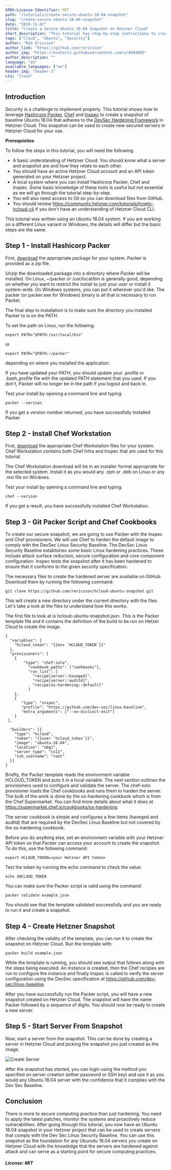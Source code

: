 ```yaml
---
SPDX-License-Identifier: MIT
path: "/tutorials/create-secure-ubuntu-18-04-snapshot"
slug: "create-secure-ubuntu-18-04-snapshot"
date: "2019-11-07"
title: "Create a Secure Ubuntu 18.04 Snapshot on Hetzner Cloud"
short_description: "This tutorial has step-by-step instructions to create an Ubuntu 18.04 snapshot hardened to the DevSec Linux Baseline that can be used as a secure base for Ubuntu servers."
tags: ["Cloud", "Ubuntu", "Security"]
author: "Rob Ericsson"
author_link: "https://github.com/rericsson"
author_img: "https://avatars3.githubusercontent.com/u/4484005"
author_description: ""
language: "en"
available_languages: ["en"]
header_img: "header-3"
cta: "cloud"
---
```


## Introduction

Security is a challenge to implement properly. This tutorial shows how to leverage [Hashicorp Packer](https://www.packer.io/), [Chef](https://www.chef.sh/) and [Inspec](https://www.inspec.io/) to create a snapshot of baseline Ubuntu 18.04 that adheres to the [DevSec Hardening Framework](https://dev-sec.io/) in Hetzner Cloud. This snapshot can be used to create new secured servers in Hetzner Cloud for your use.  

**Prerequisites**

To follow the steps in this tutorial, you will need the following:

* A basic understanding of Hetzner Cloud. You should know what a server and snapshot are and how they relate to each other.
* You should have an active Hetzner Cloud account and an API token generated on your Hetzner project.
* A local system where you can install Hashicorp Packer, Chef and Inspec. Some basic knowledge of these tools is useful but not essential as we will go through the tutorial step-by-step.
* You will also need access to Git so you can download files from GitHub.
* You should review https://community.hetzner.com/tutorials/howto-hcloud-cli if you don't have an understanding of Hetzner Cloud CLI.

This tutorial was written using an Ubuntu 16.04 system. If you are working on a different Linux variant or Windows, the details will differ but the basic steps are the same.

## Step 1 - Install Hashicorp Packer

First, [download](https://www.packer.io/downloads.html) the appropriate package for your system. Packer is provided as a zip file.

Unzip the downloaded package into a directory where Packer will be installed. On Linux, ~/packer or /usr/local/bin is generally good, depending on whether you want to restrict the install to just your user or install it system-wide. On Windows systems, you can put it wherever you'd like. The packer (or packer.exe for Windows) binary is all that is necessary to run Packer.

The final step to installation is to make sure the directory you installed Packer to is on the PATH.

To set the path on Linux, run the following:

`export PATH="$PATH:/usr/local/bin"`

or

`export PATH="$PATH:~/packer"`

depending on where you installed the application.

If you have updated your PATH, you should update your .profile or .bash_profile file with the updated PATH statement that you used. If you don't, Packer will no longer be in the path if you logout and back in.

Test your install by opening a command line and typing:

`packer --version`

If you get a version number returned, you have successfully installed Packer.

## Step 2 - Install Chef Workstation

First, [download](https://www.chef.io/downloads/tools/workstation) the appropriate Chef Workstation files for your system. Chef Workstation contains both Chef Infra and Inspec that are used for this tutorial.

The Chef Workstation download will be in an installer format appropriate for the selected system. Install it as you would any .rpm or .deb on Linux or any .msi file on Windows.

Test your install by opening a command line and typing:

`chef --version`

If you get a result, you have successfully installed Chef Workstation.


## Step 3 - Git Packer Script and Chef Cookbooks

To create our secure snapshot, we are going to use Packer with the Inspec and Chef provisioners. We will use Chef to harden the default image to comply with the DevSec Linux Security Baseline. The DevSec Linux Security Baseline establishes some basic Linux hardening practices. These include attack surface reduction, secure configuration and core component configuration. Inspec tests the snapshot after it has been hardened to ensure that it conforms to the given security specification.

The necessary files to create the hardened server are available on GitHub. Download them by running the following command:

`
git clone https://github.com/rericsson/hcloud-ubuntu-snapshot.git
`

This will create a new directory under the current directory with the files. Let's take a look at the files to understand how this works.

The first file to look at is hcloud-ubuntu-snapshot.json. This is the Packer template file and it contains the definition of the build to be run on Hetzer Cloud to create the image.

```
{
  "variables": {
    "hcloud_token": "{{env `HCLOUD_TOKEN`}}"
  },
  "provisioners": [
    {
        "type": "chef-solo",
          "cookbook_paths": ["cookbooks"],
          "run_list": [
            "recipe[server::haveged]",
            "recipe[server::auditd]",
            "recipe[os-hardening::default]"
          ]
    },
    {
       "type": "inspec",
       "profile": "https://github.com/dev-sec/linux-baseline",
       "extra_arguments": ["--no-distinct-exit"]
    }
 ],

  "builders": [{
    "type": "hcloud",
    "token": "{{user `hcloud_token`}}",
    "image": "ubuntu-18.04",
    "location": "nbg1",
    "server_type": "cx11",
    "ssh_username": "root"
  }]
}
```

Briefly, the Packer template reads the environment variable HCLOUD_TOKEN and puts it in a local variable. The next section outlines the provisioners used to configure and validate the server. The chef-solo provisioner loads the Chef cookbooks and runs them to harden the server. The bulk of the work is done by the os-hardening cookbook which is from the Chef Supermarket. You can find more details about what it does at https://supermarket.chef.io/cookbooks/os-hardening.

The server cookbook is simple and configures a few items (haveged and auditd) that are required by the DevSec Linux Baseline but not covered by the os-hardening cookbook.

Before you do anything else, set an environment variable with your Hetzner API token so that Packer can access your account to create the snapshot. To do this, use the following command:

`
export HCLOUD_TOKEN=<your Hetzner API token>
`

Test the token by running the echo command to check the value:

`
echo $HCLOUD_TOKEN
`

You can make sure the Packer script is valid using the command:

```
packer validate example.json
```

You should see that the template validated successfully and you are ready to run it and create a snapshot.

## Step 4 - Create Hetzner Snapshot

After checking the validity of the template, you can run it to create the snapshot on Hetzner Cloud. Run the template with:

`
packer build example.json
`

While the template is running, you should see output that follows along with the steps being executed. An instance is created, then the Chef recipies are run to configure the instance and finally Inspec is called to verify the server configuration using the DevSec specification at https://github.com/dev-sec/linux-baseline.

After you have successfully run the Packer script, you will have a new snapshot created on Hetzner Cloud. The snapshot will have the name Packer followed by a sequence of digits. You should now be ready to create a new server.

## Step 5 - Start Server From Snapshot

Now, start a server from the snapshot. This can be done by creating a server in Hetzner Cloud and picking the snapshot you just created as the image.

![Create Server](images/create_server.png)

After the snapshot has started, you can login using the method you specified on server creation (either password or SSH key) and use it as you would any Ubuntu 18.04 server with the confidence that it complies with the Dev Sec Baseline.

## Conclusion

There is more to secure computing practice than just hardening. You need to apply the latest patches, monitor the systems and proactively reduce vulnerabilities. After going through this tutorial, you now have an Ubuntu 18.04 snapshot in your Hetzner project that can be used to create servers that comply with the Dev Sec Linux Security Baseline. You can use this snapshot as the foundation for any Ubunutu 18.04 servers you create on Hetzner Cloud with the knowledge that the servers are hardened against attack and can serve as a starting point for secure computing practices.

##### License: MIT

<!--

Contributor's Certificate of Origin

By making a contribution to this project, I certify that:

(a) The contribution was created in whole or in part by me and I have
    the right to submit it under the license indicated in the file; or

(b) The contribution is based upon previous work that, to the best of my
    knowledge, is covered under an appropriate license and I have the
    right under that license to submit that work with modifications,
    whether created in whole or in part by me, under the same license
    (unless I am permitted to submit under a different license), as
    indicated in the file; or

(c) The contribution was provided directly to me by some other person
    who certified (a), (b) or (c) and I have not modified it.

(d) I understand and agree that this project and the contribution are
    public and that a record of the contribution (including all personal
    information I submit with it, including my sign-off) is maintained
    indefinitely and may be redistributed consistent with this project
    or the license(s) involved.

Signed-off-by: Rob Ericsson rob@l10systems.com

-->
